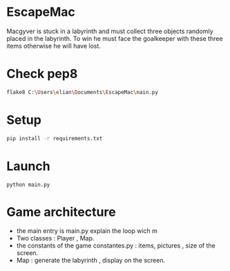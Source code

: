 # EscapeMac
Macgyver is stuck in a labyrinth and must collect three objects randomly placed in the labyrinth. To win he must face the goalkeeper with these three items otherwise he will have lost.

# Check pep8
``` bash
flake8 C:\Users\elian\Documents\EscapeMac\main.py
``` 
# Setup
``` bash
pip install -r requirements.txt 
```

# Launch

````
python main.py
````
# Game architecture 
* the main entry is main.py
explain the loop wich m
* Two classes : Player , Map.
* the constants of the game constantes.py : items, pictures , size of the screen.
* Map : generate the labyrinth , display on the screen.